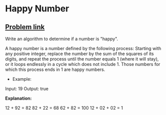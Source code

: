 # Happy Number

## [Problem link](https://leetcode.com/problems/happy-number/)

Write an algorithm to determine if a number is "happy".

A happy number is a number defined by the following process: Starting with any positive integer, replace the number by the sum of the squares of its digits, and repeat the process until the number equals 1 (where it will stay), or it loops endlessly in a cycle which does not include 1. Those numbers for which this process ends in 1 are happy numbers.

- Example:

Input: 19
Output: true

**Explanation:**

12 + 92 = 82
82 + 22 = 68
62 + 82 = 100
12 + 02 + 02 = 1
